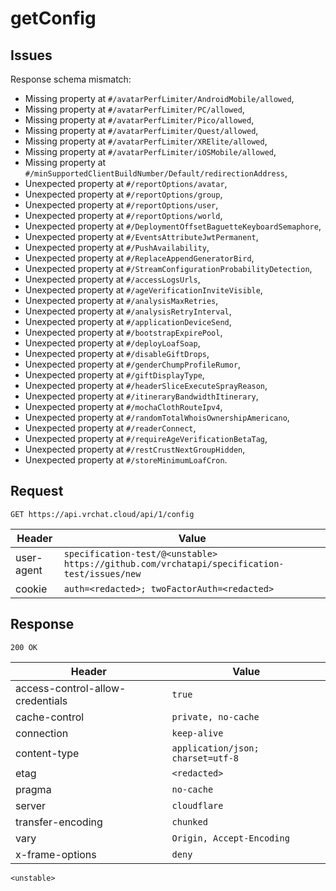 # getConfig

## Issues
Response schema mismatch:
* Missing property at ``#/avatarPerfLimiter/AndroidMobile/allowed``,
* Missing property at ``#/avatarPerfLimiter/PC/allowed``,
* Missing property at ``#/avatarPerfLimiter/Pico/allowed``,
* Missing property at ``#/avatarPerfLimiter/Quest/allowed``,
* Missing property at ``#/avatarPerfLimiter/XRElite/allowed``,
* Missing property at ``#/avatarPerfLimiter/iOSMobile/allowed``,
* Missing property at ``#/minSupportedClientBuildNumber/Default/redirectionAddress``,
* Unexpected property at ``#/reportOptions/avatar``,
* Unexpected property at ``#/reportOptions/group``,
* Unexpected property at ``#/reportOptions/user``,
* Unexpected property at ``#/reportOptions/world``,
* Unexpected property at ``#/DeploymentOffsetBaguetteKeyboardSemaphore``,
* Unexpected property at ``#/EventsAttributeJwtPermanent``,
* Unexpected property at ``#/PushAvailability``,
* Unexpected property at ``#/ReplaceAppendGeneratorBird``,
* Unexpected property at ``#/StreamConfigurationProbabilityDetection``,
* Unexpected property at ``#/accessLogsUrls``,
* Unexpected property at ``#/ageVerificationInviteVisible``,
* Unexpected property at ``#/analysisMaxRetries``,
* Unexpected property at ``#/analysisRetryInterval``,
* Unexpected property at ``#/applicationDeviceSend``,
* Unexpected property at ``#/bootstrapExpirePool``,
* Unexpected property at ``#/deployLoafSoap``,
* Unexpected property at ``#/disableGiftDrops``,
* Unexpected property at ``#/genderChumpProfileRumor``,
* Unexpected property at ``#/giftDisplayType``,
* Unexpected property at ``#/headerSliceExecuteSprayReason``,
* Unexpected property at ``#/itineraryBandwidthItinerary``,
* Unexpected property at ``#/mochaClothRouteIpv4``,
* Unexpected property at ``#/randomTotalWhoisOwnershipAmericano``,
* Unexpected property at ``#/readerConnect``,
* Unexpected property at ``#/requireAgeVerificationBetaTag``,
* Unexpected property at ``#/restCrustNextGroupHidden``,
* Unexpected property at ``#/storeMinimumLoafCron``.
## Request
`GET https://api.vrchat.cloud/api/1/config`

| Header | Value |
| ------ | ----- |
| user-agent | `specification-test/@<unstable> https://github.com/vrchatapi/specification-test/issues/new` |
| cookie | `auth=<redacted>; twoFactorAuth=<redacted>` |


## Response
`200 OK`

| Header | Value |
| ------ | ----- |
| access-control-allow-credentials | `true` |
| cache-control | `private, no-cache` |
| connection | `keep-alive` |
| content-type | `application/json; charset=utf-8` |
| etag | `<redacted>` |
| pragma | `no-cache` |
| server | `cloudflare` |
| transfer-encoding | `chunked` |
| vary | `Origin, Accept-Encoding` |
| x-frame-options | `deny` |

```jsonc
<unstable>
```
